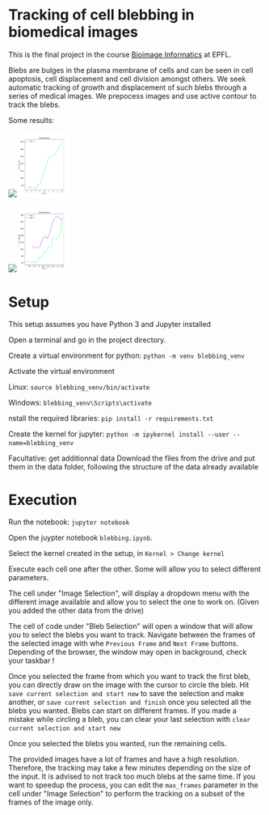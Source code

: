 # Tracking of cell blebbing in biomedical images
This is the final project in the course [Bioimage Informatics](https://edu.epfl.ch/coursebook/en/bioimage-informatics-BIO-410) at EPFL. 

Blebs are bulges in the plasma membrane of cells and can be seen in cell apoptosis, cell displacement and cell division amongst others. We seek automatic tracking of growth and displacement of such blebs through a series of medical images. We prepocess images and use active contour to track the blebs.

Some results:
<p float="left">
  <img src="images/blebs.gif" width="100" />
  <img src="images/bleb_area.pdf" width="100" /> 
</p>
<p float="left">
  <img src="images/bleb_2s.gif" width="100" />
  <img src="images/bleb_area_2.pdf" width="100" /> 
</p>

# Setup
This setup assumes you have Python 3 and Jupyter installed

Open a terminal and go in the project directory.

Create a virtual environment for python:
`python -m venv blebbing_venv`

Activate the virtual environment

Linux:
`source blebbing_venv/bin/activate`

Windows:
`blebbing_venv\Scripts\activate`

nstall the required libraries:
`pip install -r requirements.txt`

Create the kernel for jupyter:
`python -m ipykernel install --user --name=blebbing_venv`


Facultative: get additionnal data
Download the files from the drive and put them in the data folder,
following the structure of the data already available

# Execution

Run the notebook:
`jupyter notebook`

Open the juypter notebook `blebbing.ipynb`.

Select the kernel created in the setup, in `Kernel > Change kernel`

Execute each cell one after the other. Some will allow you to select 
different parameters.

The cell under "Image Selection", will display a dropdown menu
 with the different image available and allow you to select the
 one to work on. (Given you added the other data from the drive)

The cell of code under "Bleb Selection" will open a window that will allow 
you to select the blebs you want to track. Navigate between the frames of
the selected image with whe `Previous Frame` and `Next Frame` buttons.
Depending of the browser, the window may open in background, check your taskbar !

Once you selected the frame from which you want to track the first bleb,
you can directly draw on the image with the cursor to circle the bleb.
Hit `save current selection and start new` to save the selection and 
make another, or `save current selection and finish` once you selected
all the blebs you wanted. Blebs can start on different frames.
If you made a mistake while circling a bleb, you can clear your last
selection with `clear current selection and start new`

Once you selected the blebs you wanted, run the remaining cells.

The provided images have a lot of frames and have a high resolution. Therefore,
the tracking may take a few minutes depending on the size of the input. It is
advised to not track too much blebs at the same time.
If you want to speedup the process, you can edit the `max_frames` parameter
in the cell under "Image Selection" to perform the tracking on a subset of the
frames of the image only.
